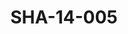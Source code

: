 ---
pid: SHA-14-005
title: SHA-14-005
language: en
original_label: 
rights: Sharhabil Ahmed
location_of_original: Sharhabil Ahmed
photographer_or_studio: 
scanned_from: photograph 8.2 by 10
_date: '1965'
location: Tunisia
description: Sharhabil Ahmed Hassan Saroji and some others
additional_notes: 
permission_display: 'yes'
on_server: 'no'
on_website: 'no'
permalink: /photopages/en/SHA-14-005
layout: photo-page
---